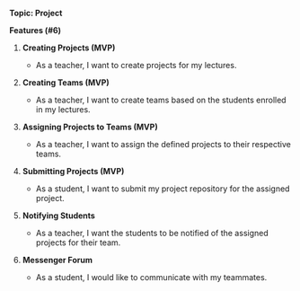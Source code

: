 **Topic: Project**

**Features (#6)**

1. **Creating Projects (MVP)**
    - As a teacher, I want to create projects for my lectures.

2. **Creating Teams (MVP)**
    - As a teacher, I want to create teams based on the students enrolled in my lectures.

3. **Assigning Projects to Teams (MVP)**
    - As a teacher, I want to assign the defined projects to their respective teams.

4. **Submitting Projects (MVP)**
    - As a student, I want to submit my project repository for the assigned project.

5. **Notifying Students**
    - As a teacher, I want the students to be notified of the assigned projects for their team.

6. **Messenger Forum**
    - As a student, I would like to communicate with my teammates.
